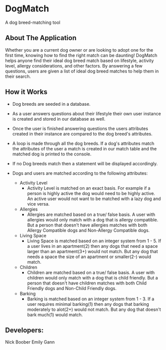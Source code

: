 # DogMatch
A dog breed-matching tool

## About The Application
Whether you are a current dog owner or are looking to adopt one for the first time, knowing how to find the right match can be daunting! DogMatch helps anyone find their ideal dog breed match based on lifestyle, activity level, allergy considerations, and other factors. By answering a few questions, users are given a list of ideal dog breed matches to help them in their search.

## How it Works
- Dog breeds are seeded in a database. 

- As a user answers questions about their lifestyle their own user instance is created and stored in our database as well. 

- Once the user is finished answering questions the users attributes created in their instance are compared to the dog breed's attributes. 

- A loop is made through all the dog breeds. If a dog's attributes match the attributes of the user a match is created in our match table and the matched dog is printed to the console.

- If no Dog breeds match then a statement will be displayed accordingly.

 - Dogs and users are matched according to the following attributes: 

    - Activity Level
        - Activity Level is matched on an exact basis. For example if a person is highly active the dog would need to be highly active. An active user would not want to be matched with a lazy dog and vice versa.
    - Allergies
        - Allergies are matched based on a true/ false basis. A user with allergies would only match with a dog that is allergy compatible. But a person that doesn't have allergies matches with both Allergy Compatible dogs and Non-Allergy Compatible dogs.
    - Living Space
        - Living Space is matched based on an integer system from 1 - 5. If a user lives in an apartment(2) then any dogs that need a space larger than an apartment(3+) would not match. But any dog that needs a space the size of an apartment or smaller(2-) would match.
    - Children
        - Children are matched based on a true/ false basis. A user with children would only match with a dog that is child friendly. But a person that doesn't have children matches with both Child Friendly dogs and Non-Child Friendly dogs.
    - Barking
        - Barking is matched based on an integer system from 1 - 3. If a user requires minimal barking(1) then any dogs that barking moderately to alot(2+) would not match. But any dog that doesn't bark much(1) would match.

## Developers: 
Nick Boober
Emily Gann

